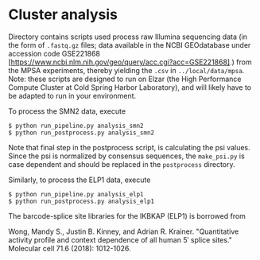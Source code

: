 # Cluster analysis

Directory contains scripts used process raw Illumina sequencing data (in the form of `.fastq.gz` files; data available in the NCBI GEOdatabase under accession code GSE221868 [https://www.ncbi.nlm.nih.gov/geo/query/acc.cgi?acc=GSE221868].) from the MPSA experiments, thereby yielding the `.csv` in `../local/data/mpsa`. Note: these scripts are designed to run on Elzar (the High Performance Compute Cluster at Cold Spring Harbor Laboratory), and will likely have to be adapted to run in your environment.

To process the SMN2 data, execute

```
$ python run_pipeline.py analysis_smn2
$ python run_postprocess.py analysis_smn2
```

Note that final step in the postprocess script, is calculating the psi values. Since the psi is normalized by consensus sequences, the `make_psi.py` is case dependent and should be replaced in the `postprocess` directory.

Similarly, to process the ELP1 data, execute
```
$ python run_pipeline.py analysis_elp1
$ python run_postprocess.py analysis_elp1
```
The barcode-splice site libraries for the IKBKAP (ELP1) is borrowed from 

Wong, Mandy S., Justin B. Kinney, and Adrian R. Krainer. "Quantitative activity profile and context dependence of all human 5′ splice sites." Molecular cell 71.6 (2018): 1012-1026.
